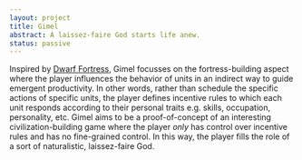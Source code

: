 ```yaml
---
layout: project
title: Gimel
abstract: A laissez-faire God starts life anew.
status: passive
---
```


Inspired by [Dwarf Fortress](http://www.bay12games.com/dwarves/), Gimel focusses on the fortress-building aspect where the player influences the behavior of units in an indirect way to guide emergent productivity.
In other words, rather than schedule the specific actions of specific units, the player defines incentive rules to which each unit responds according to their personal traits e.g. skills, occupation, personality, etc.
Gimel aims to be a proof-of-concept of an interesting civilization-building game where the player _only_ has control over incentive rules and has no fine-grained control.
In this way, the player fills the role of a sort of naturalistic, laissez-faire God.
